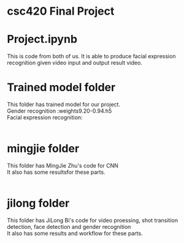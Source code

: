# csc420 Final Project
# Project.ipynb <br />
This is code from both of us. It is able to produce facial expression recognition given video input and output result video.<br />
# Trained model folder <br />
This folder has trained model for our project.<br />
Gender recognition :weights9.20-0.94.h5<br />
Facial expression recognition:<br />
<br />
# mingjie folder <br />
This folder has MingJie Zhu's code for CNN<br />
It also has some resultsfor these parts.<br />
<br />
# jilong folder <br />
This folder has JiLong Bi's code for video proessing, shot transition detection, face detection and gender recognition<br />
It also has some results and workflow for these parts.<br />


